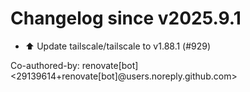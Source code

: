 # Changelog since v2025.9.1
- ⬆️ Update tailscale/tailscale to v1.88.1 (#929)

Co-authored-by: renovate[bot] <29139614+renovate[bot]@users.noreply.github.com> 
